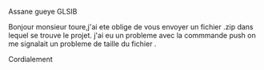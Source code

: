 Assane gueye
GLSIB

Bonjour monsieur toure,j'ai ete oblige de vous envoyer un fichier .zip dans lequel se trouve le projet.
j'ai eu un probleme avec la commmande push on me signalait un probleme de taille du fichier .

Cordialement

